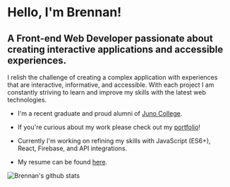 # Hello, I'm Brennan!

## A Front-end Web Developer passionate about creating interactive applications and accessible experiences.

I relish the challenge of creating a complex application with experiences that are interactive, informative, and accessible. With each project I am constantly striving to learn and improve my skills with the latest web technologies.

- I'm a recent graduate and proud alumni of [Juno College](https://junocollege.com/).

- If you're curious about my work please check out my [portfolio](https://www.brennan-w-curtis.com/)!

- Currently I'm working on refining my skills with JavaScript (ES6+), React, Firebase, and API integrations.

- My resume can be found [here](https://www.brennan-w-curtis.com/assets/downloads/Brennan-W-Curtis-Resume.pdf).

<img align="left" src="https://github-readme-stats.vercel.app/api?username=brennan-w-curtis&show_icons=true&locale=en&theme=prussian" alt="Brennan's github stats" />

